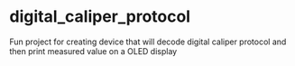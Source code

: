# digital_caliper_protocol
Fun project for creating device that will decode digital caliper protocol and then print measured value on a OLED display
